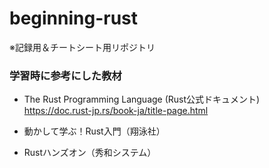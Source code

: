 # beginning-rust   
※記録用＆チートシート用リポジトリ


### 学習時に参考にした教材
* The Rust Programming Language (Rust公式ドキュメント)   
https://doc.rust-jp.rs/book-ja/title-page.html

* 動かして学ぶ！Rust入門（翔泳社）   


* Rustハンズオン（秀和システム）   